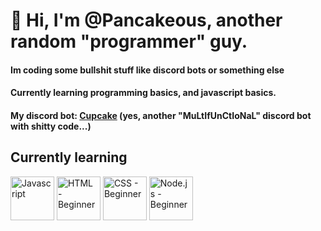 # 👋 Hi, I'm @Pancakeous, another random "programmer" guy.

#### Im coding some bullshit stuff like discord bots or something else
#### Currently learning programming basics, and javascript basics.
#### My discord bot: [Cupcake](https://discord.gg/FwxBp6Mh3Z) (yes, another "MuLtIfUnCtIoNaL" discord bot with shitty code...)

## Currently learning
<div style="display:inline;">
<img src="https://pluspng.com/img-png/javascript-vector-png-javascript-vector-logo-600.png?size=32" height="70px" align="center" alt="Javascript" title="Javascript - Beginner">
<img src="https://www.w3.org/html/logo/downloads/HTML5_Badge_512.png?size=32" height="70px" align="center" title="HTML - Beginner">
<img src="https://marketing.dcassetcdn.com/blog/2016/January/2016-web-design-trends/CSS3Logo_300.png?size=32" height="70px" align="center" title="CSS - Beginner">
<img src="https://seeklogo.com/images/N/nodejs-logo-FBE122E377-seeklogo.com.png?size=32" height="70px" align="center" title="Node.js - Beginner">
</div>
